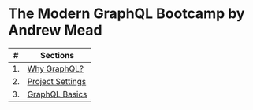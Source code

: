 # The Modern GraphQL Bootcamp by Andrew Mead

| #  | Sections |
|----|----------|
| 1. | [Why GraphQL?](./why_graphql.md) |
| 2. | [Project Settings](./project_setting.md) |
| 3. | [GraphQL Basics](./graphql_basics.md) |

